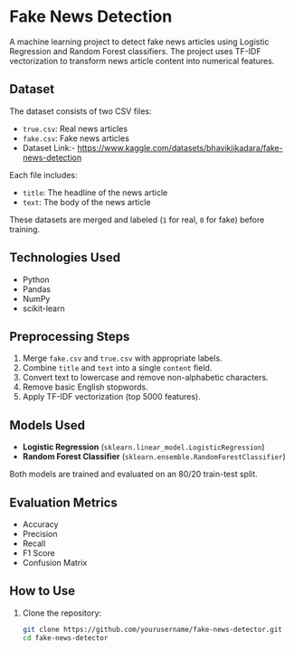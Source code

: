 # Fake News Detection

A machine learning project to detect fake news articles using Logistic Regression and Random Forest classifiers. The project uses TF-IDF vectorization to transform news article content into numerical features.

##  Dataset

The dataset consists of two CSV files:

- `true.csv`: Real news articles
- `fake.csv`: Fake news articles
- Dataset Link:- https://www.kaggle.com/datasets/bhavikjikadara/fake-news-detection 


Each file includes:
- `title`: The headline of the news article
- `text`: The body of the news article

These datasets are merged and labeled (`1` for real, `0` for fake) before training.

## Technologies Used

- Python
- Pandas
- NumPy
- scikit-learn

##  Preprocessing Steps

1. Merge `fake.csv` and `true.csv` with appropriate labels.
2. Combine `title` and `text` into a single `content` field.
3. Convert text to lowercase and remove non-alphabetic characters.
4. Remove basic English stopwords.
5. Apply TF-IDF vectorization (top 5000 features).

##  Models Used

- **Logistic Regression** (`sklearn.linear_model.LogisticRegression`)
- **Random Forest Classifier** (`sklearn.ensemble.RandomForestClassifier`)

Both models are trained and evaluated on an 80/20 train-test split.

##  Evaluation Metrics

- Accuracy
- Precision
- Recall
- F1 Score
- Confusion Matrix

##  How to Use

1. Clone the repository:
   ```bash
   git clone https://github.com/yourusername/fake-news-detector.git
   cd fake-news-detector
